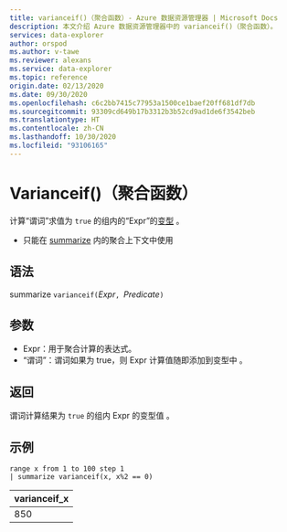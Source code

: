 ```yaml
---
title: varianceif()（聚合函数）- Azure 数据资源管理器 | Microsoft Docs
description: 本文介绍 Azure 数据资源管理器中的 varianceif()（聚合函数）。
services: data-explorer
author: orspod
ms.author: v-tawe
ms.reviewer: alexans
ms.service: data-explorer
ms.topic: reference
origin.date: 02/13/2020
ms.date: 09/30/2020
ms.openlocfilehash: c6c2bb7415c77953a1500ce1baef20ff681df7db
ms.sourcegitcommit: 93309cd649b17b3312b3b52cd9ad1de6f3542beb
ms.translationtype: HT
ms.contentlocale: zh-CN
ms.lasthandoff: 10/30/2020
ms.locfileid: "93106165"
---
```

# <a name="varianceif-aggregation-function"></a>Varianceif()（聚合函数）

计算“谓词”求值为 `true` 的组内的“Expr”的[变型](variance-aggfunction.md) 。

* 只能在 [summarize](summarizeoperator.md) 内的聚合上下文中使用

## <a name="syntax"></a>语法

summarize `varianceif(`*Expr*`, `*Predicate*`)`

## <a name="arguments"></a>参数

* Expr：用于聚合计算的表达式。 
* “谓词”：谓词如果为 true，则 Expr 计算值随即添加到变型中 。

## <a name="returns"></a>返回

谓词计算结果为 `true` 的组内 Expr 的变型值 。
 
## <a name="examples"></a>示例

```kusto
range x from 1 to 100 step 1
| summarize varianceif(x, x%2 == 0)

```

|varianceif_x|
|---|
|850|